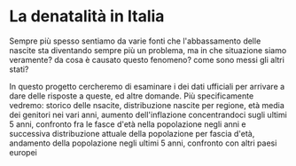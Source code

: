 # La denatalità in Italia

Sempre più spesso sentiamo da varie fonti che l'abbassamento delle nascite sta diventando sempre più un problema, ma in che situazione siamo veramente? da cosa è causato questo fenomeno? come sono messi gli altri stati?

In questo progetto cercheremo di esaminare i dei dati ufficiali per arrivare a dare delle risposte a queste, ed altre domande. Più specificamente vedremo: storico delle nsacite, distribuzione nascite per regione, età media dei genitori nei vari anni, aumento dell'inflazione concentrandoci sugli ultimi 5 anni, confronto fra le fasce d'età nella popolazione negli anni e successiva distribuzione attuale della popolazione per fascia d'età, andamento della popolazione negli ultimi 5 anni, confronto con altri paesi europei 
